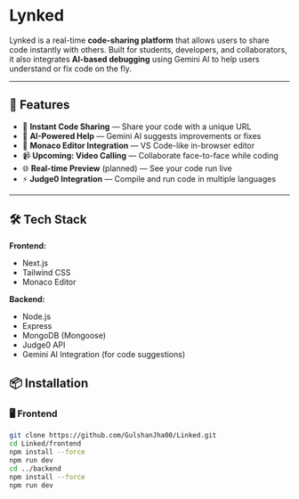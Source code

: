 # Lynked

Lynked is a real-time **code-sharing platform** that allows users to share code instantly with others. Built for students, developers, and collaborators, it also integrates **AI-based debugging** using Gemini AI to help users understand or fix code on the fly.

---

## 🚀 Features

- 🔗 **Instant Code Sharing** — Share your code with a unique URL
- 🧠 **AI-Powered Help** — Gemini AI suggests improvements or fixes
- 📝 **Monaco Editor Integration** — VS Code-like in-browser editor
- 📹 **Upcoming: Video Calling** — Collaborate face-to-face while coding
- 🌐 **Real-time Preview** (planned) — See your code run live
- ⚡️ **Judge0 Integration** — Compile and run code in multiple languages

---

## 🛠️ Tech Stack

**Frontend:**
- Next.js
- Tailwind CSS
- Monaco Editor

**Backend:**
- Node.js
- Express
- MongoDB (Mongoose)
- Judge0 API
- Gemini AI Integration (for code suggestions)

## 📦 Installation

### 🖥️ Frontend

```bash
git clone https://github.com/GulshanJha00/Linked.git
cd Linked/frontend
npm install --force
npm run dev
cd ../backend
npm install --force
npm run dev
